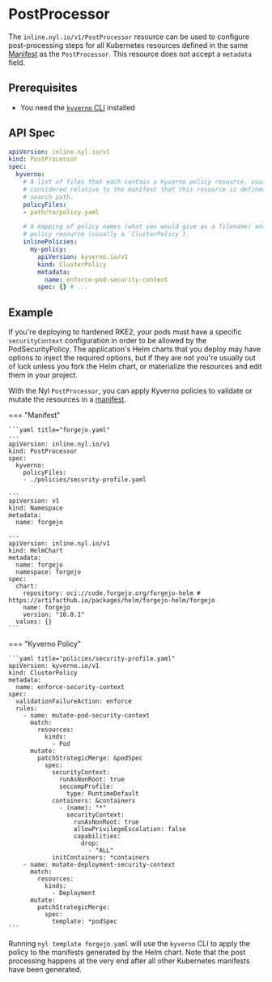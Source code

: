 # PostProcessor

The `inline.nyl.io/v1/PostProcessor` resource can be used to configure post-processing steps for all Kubernetes
resources defined in the same [Manifest](../../glossary.md#manifest) as the `PostProcessor`. This resource does
not accept a `metadata` field.

## Prerequisites

* You need the [`kyverno` CLI](https://kyverno.io/docs/kyverno-cli/) installed 

## API Spec

```yaml
apiVersion: inline.nyl.io/v1
kind: PostProcessor
spec:
  kyverno:
    # A list of files that each contain a Kyverno policy resource, usually a `ClusterPolicy`. The paths are first
    # considered relative to the manifest that this resource is defined in, and will then be searched in the project
    # search path.
    policyFiles:
    - path/to/policy.yaml

    # A mapping of policy names (what you would give as a filename) and a YAML document that represents the Kyverno
    # policy resource (usually a `ClusterPolicy`).
    inlinePolicies:
      my-policy:
        apiVersion: kyverno.io/v1
        kind: ClusterPolicy
        metadata:
          name: enforce-pod-security-context
        spec: {} # ...
```

## Example

If you're deploying to hardened RKE2, your pods must have a specific `securityContext` configuration in order to be
allowed by the PodSecurityPolicy. The application's Helm charts that you deploy may have options to inject the
required options, but if they are not you're usually out of luck unless you fork the Helm chart, or materialize
the resources and edit them in your project.

With the Nyl `PostProcessor`, you can apply Kyverno policies to validate or mutate the resources in a
[manifest](../../glossary.md#manifest).

=== "Manifest"

    ```yaml title="forgejo.yaml"
    ---
    apiVersion: inline.nyl.io/v1
    kind: PostProcessor
    spec:
      kyverno:
        policyFiles:
        - ./policies/security-profile.yaml

    ---
    apiVersion: v1
    kind: Namespace
    metadata:
      name: forgejo

    ---
    apiVersion: inline.nyl.io/v1
    kind: HelmChart
    metadata:
      name: forgejo
      namespace: forgejo
    spec:
      chart:
        repository: oci://code.forgejo.org/forgejo-helm # https://artifacthub.io/packages/helm/forgejo-helm/forgejo
        name: forgejo
        version: "10.0.1"
      values: {}
    ```

=== "Kyverno Policy"

    ```yaml title="policies/security-profile.yaml"
    apiVersion: kyverno.io/v1
    kind: ClusterPolicy
    metadata:
      name: enforce-security-context
    spec:
      validationFailureAction: enforce
      rules:
        - name: mutate-pod-security-context
          match:
            resources:
              kinds:
                - Pod
          mutate:
            patchStrategicMerge: &podSpec
              spec:
                securityContext:
                  runAsNonRoot: true
                  seccompProfile:
                    type: RuntimeDefault
                containers: &containers
                  - (name): "*"
                    securityContext:
                      runAsNonRoot: true
                      allowPrivilegeEscalation: false
                      capabilities:
                        drop:
                          - "ALL"
                initContainers: *containers
        - name: mutate-deployment-security-context
          match:
            resources:
              kinds:
                - Deployment
          mutate:
            patchStrategicMerge:
              spec:
                template: *podSpec
    ```

Running `nyl template forgejo.yaml` will use the `kyverno` CLI to apply the policy to the manifests generated by
the Helm chart. Note that the post processing happens at the very end after all other Kubernetes manifests have
been generated.
